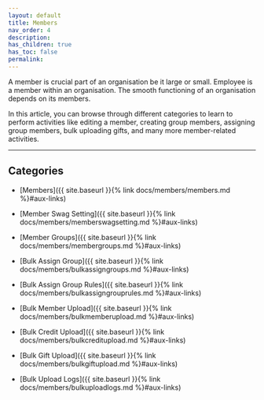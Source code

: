 ```yaml
---
layout: default
title: Members
nav_order: 4
description:
has_children: true
has_toc: false
permalink:
---
```


A member is crucial part of an organisation be it large or small. Employee is a member within an organisation. The smooth functioning of an organisation depends on its members.

In this article, you can browse through different categories to learn to perform activities like editing a member, creating group members, assigning group members, bulk uploading gifts, and many more member-related activities.

---

## Categories

- [Members]({{ site.baseurl }}{% link docs/members/members.md %}#aux-links)

- [Member Swag Setting]({{ site.baseurl }}{% link docs/members/memberswagsetting.md %}#aux-links)

- [Member Groups]({{ site.baseurl }}{% link docs/members/membergroups.md %}#aux-links)

- [Bulk Assign Group]({{ site.baseurl }}{% link docs/members/bulkassigngroups.md %}#aux-links)

- [Bulk Assign Group Rules]({{ site.baseurl }}{% link docs/members/bulkassigngrouprules.md %}#aux-links)

- [Bulk Member Upload]({{ site.baseurl }}{% link docs/members/bulkmemberupload.md %}#aux-links)

- [Bulk Credit Upload]({{ site.baseurl }}{% link docs/members/bulkcreditupload.md %}#aux-links)

- [Bulk Gift Upload]({{ site.baseurl }}{% link docs/members/bulkgiftupload.md %}#aux-links)

- [Bulk Upload Logs]({{ site.baseurl }}{% link docs/members/bulkuploadlogs.md %}#aux-links)
